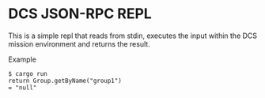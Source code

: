 # DCS JSON-RPC REPL

This is a simple repl that reads from stdin, executes the input within the DCS mission environment and returns the result.

Example

```
$ cargo run
return Group.getByName("group1")
= "null"
```
